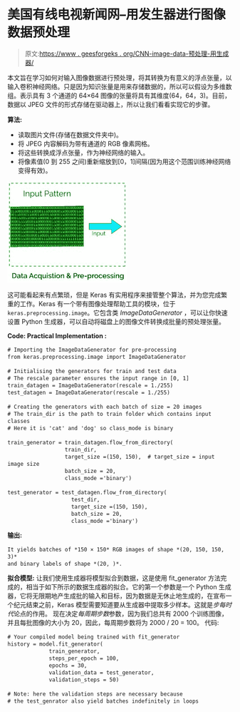 # 美国有线电视新闻网–用发生器进行图像数据预处理

> 原文:[https://www . geesforgeks . org/CNN-image-data-预处理-用生成器/](https://www.geeksforgeeks.org/cnn-image-data-pre-processing-with-generators/)

本文旨在学习如何对输入图像数据进行预处理，将其转换为有意义的浮点张量，以输入卷积神经网络。只是因为知识张量是用来存储数据的，所以可以假设为多维数组。表示具有 3 个通道的 64×64 图像的张量将具有其维度(64，64，3)。目前，数据以 JPEG 文件的形式存储在驱动器上，所以让我们看看实现它的步骤。

**算法:**

*   读取图片文件(存储在数据文件夹中)。
*   将 JPEG 内容解码为带有通道的 RGB 像素网格。
*   将这些转换成浮点张量，作为神经网络的输入。
*   将像素值(0 到 255 之间)重新缩放到[0，1]间隔(因为用这个范围训练神经网络变得有效)。

![](img/0edda064c4602eb58b03ce3c225cd758.png)

这可能看起来有点繁琐，但是 Keras 有实用程序来接管整个算法，并为您完成繁重的工作。Keras 有一个带有图像处理帮助工具的模块，位于`keras.preprocessing.image`。它包含类 *ImageDataGenerator* ，可以让你快速设置 Python 生成器，可以自动将磁盘上的图像文件转换成批量的预处理张量。

**Code: Practical Implementation :**

```
# Importing the ImageDataGenerator for pre-processing 
from keras.preprocessing.image import ImageDataGenerator

# Initialising the generators for train and test data
# The rescale parameter ensures the input range in [0, 1] 
train_datagen = ImageDataGenerator(rescale = 1./255)
test_datagen = ImageDataGenerator(rescale = 1./255)

# Creating the generators with each batch of size = 20 images
# The train_dir is the path to train folder which contains input classes
# Here it is 'cat' and 'dog' so class_mode is binary

train_generator = train_datagen.flow_from_directory(
                  train_dir,
                  target_size =(150, 150),  # target_size = input image size
                  batch_size = 20,
                  class_mode ='binary')

test_generator = test_datagen.flow_from_directory(
                    test_dir,
                    target_size =(150, 150),
                    batch_size = 20,
                    class_mode ='binary')
```

**输出:**

```
It yields batches of *150 × 150* RGB images of shape *(20, 150, 150, 3)* 
and binary labels of shape *(20, )*.
```

**拟合模型:**
让我们使用生成器将模型拟合到数据，这是使用 fit_generator 方法完成的，相当于如下所示的数据生成器的拟合。它的第一个参数是一个 Python 生成器，它将无限期地产生成批的输入和目标，因为数据是无休止地生成的，在宣布一个纪元结束之前，Keras 模型需要知道要从生成器中提取多少样本。这就是*步每时代*论点的作用。
现在决定*每周期步数*参数，因为我们总共有 2000 个训练图像，并且每批图像的大小为 20，因此，每周期步数将为 2000 / 20 = 100。
代码:

```
# Your compiled model being trained with fit_generator
history = model.fit_generator(
             train_generator,
             steps_per_epoch = 100,
             epochs = 30,
             validation_data = test_generator,
             validation_steps = 50)

# Note: here the validation steps are necessary because
# the test_genrator also yield batches indefinitely in loops
```